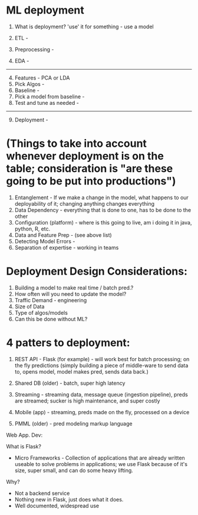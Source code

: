 # ML deployment

1. What is deployment?
'use' it for something - use a model

1. ETL -
2. Preprocessing -
3. EDA -
---------------
4. Features -   PCA or LDA
5. Pick Algos -
6. Baseline -
7. Pick a model from baseline -
8. Test and tune as needed -
----------------
9. Deployment -



# (Things to take into account whenever deployment is on the table; consideration is "are these going to be put into productions")
1. Entanglement - If we make a change in the model, what happens to our deployability of it; changing anything changes everything
2. Data Dependency - everything that is done to one, has to be done to the other
3. Configuration (platform) - where is this going to live, am i doing it in java, python, R, etc.
4. Data and Feature Prep - (see above list)
5. Detecting Model Errors -
6. Separation of expertise - working in teams



# Deployment Design Considerations:

1. Building a model to make real time / batch pred.?
2. How often will you need to update the model?
3. Traffic Demand - engineering
4. Size of Data
5. Type of algos/models
6. Can this be done without ML?



# 4 patters to deployment:

1. REST API - Flask (for example) - will work best for batch processing; on the fly predictions (simply building a piece of middle-ware to send data to, opens model, model makes pred, sends data back.)

2. Shared DB (older) -  batch, super high latency

3. Streaming - streaming data, message queue (ingestion pipeline), preds are streamed; sucker is high maintenance, and super costly

4. Mobile (app) - streaming, preds made on the fly, processed on a device

5. PMML (older) - pred modeling markup language



Web App. Dev:

What is Flask?
- Micro Frameworks - Collection of applications that are already written useable to solve problems in applications; we use Flask because of it's size, super small, and can do some heavy lifting.

Why?
- Not a backend service
- Nothing new in Flask, just does what it does.
- Well documented, widespread use
















#
